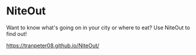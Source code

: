 # NiteOut

Want to know what's going on in your city or where to eat? Use NiteOut to find out!

https://tranpeter08.github.io/NiteOut/
